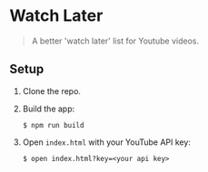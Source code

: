 # Watch Later

> A better 'watch later' list for Youtube videos.

## Setup

1. Clone the repo.

1. Build the app:

    ```
    $ npm run build
    ```

1. Open `index.html` with your YouTube API key:

    ```
    $ open index.html?key=<your api key>
    ```
